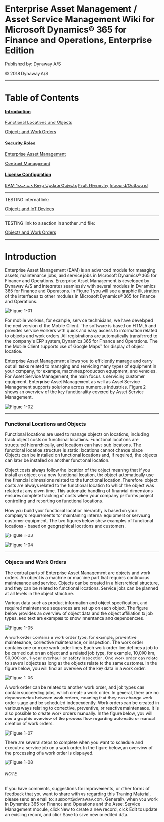 # Enterprise Asset Management / Asset Service Management Wiki for Microsoft Dynamics® 365 for Finance and Operations, Enterprise Edition


Published by: Dynaway A/S

© 2018 Dynaway A/S

---

# Table of Contents

#### [Introduction](#introduction)


[Functional Locations and Objects](#functional-locations-and-objects)


[Objects and Work Orders](#objects-and-work-orders)


#### [Security Roles](02_Security_Roles.md#security-roles)


[Enterprise Asset Management](02_Security_Roles.md#enterprise-asset-management)


[Contract Management](02_Security_Roles.md#contract-management)


#### [License Configuration](03_License_Config.md#license-configuration)
[EAM 1xx.x.x.x Keep Update Objects](03_License_Config.md#1xx.x.x.x-keep-update-objects)
[Fault Hierarchy](03_License_Config.md#fault-hierarchy)
[Inbound/Outbound](03_License_Config.md#inbound/outbound)







---


TESTING internal link:

[Objects and IoT Devices](#objects-and-iot-devices)





---




TESTING link to a section in another .md file:

[Objects and Work Orders](01_Overview.md#objects-and-work-orders)





---


# Introduction

Enterprise Asset Management (EAM) is an advanced module for managing assets, maintenance jobs, and service jobs in Microsoft Dynamics® 365 for Finance and Operations. Enterprise Asset Management is developed by Dynaway A/S and integrates seamlessly with several modules in Dynamics 365 for Finance and Operations. In Figure 1 you will see a graphic illustration of the interfaces to other modules in Microsoft Dynamics® 365 for Finance and Operations.


![Figure 1-01](/Figures/01-01_PPT_Figure_1_AX7_ASM.png)


For mobile workers, for example, service technicians, we have developed the next version of the Mobile Client. The software is based on HTML5 and provides service workers with quick and easy access to information related to objects and work orders. All registrations are automatically transferred to the company's ERP system, Dynamics 365 for Finance and Operations. The the Mobile Client supports use of Google Maps™ for display of object location.


Enterprise Asset Management allows you to efficiently manage and carry out all tasks related to managing and servicing many types of equipment in your company, for example, machines,production equipment, and vehicles. For Asset Service Management, the main focus is servicing customer equipment. Enterprise Asset Management as well as Asset Service Management supports solutions across numerous industries. Figure 2 shows an overview of the key functionality covered by Asset Service Management.


![Figure 1-02](/Figures/01-02_PPT_Figure_2_AX7_ASM_Rel_1711_Fall.png)

---


### Functional Locations and Objects

Functional locations are used to manage objects on locations, including track object costs on functional locations. Functional locations are structured hierarchically, and locations can have sub locations. The functional location structure is static; locations cannot change place. Objects can be installed on functional locations and, if required, the objects can later be installed on another functional location.


Object costs always follow the location of the object meaning that if you install an object on a new functional location, the object automatically use the financial dimensions related to the functional location. Therefore, object costs are always related to the functional location to which the object was related at any given time. This automatic handling of financial dimensions ensures complete tracking of costs when your company performs project controlling and reporting on functional locations.


How you build your functional location hierarchy is based on your company's requirements for maintaining internal equipment or servicing customer equipment. The two figures below show examples of functional locations - based on geographical locations and customers.



![Figure 1-03](/Figures/01-03_FuncLocHierarchy_Site_AX7.png)



![Figure 1-04](/Figures/01-04_FuncLocHierarchy_Customer_AX7.png)


---


### Objects and Work Orders


The central parts of Enterprise Asset Management are objects and work orders. An object is a machine or machine part that requires continuous maintenance and service. Objects can be created in a hierarchical structure, and they can be related to functional locations. Service jobs can be planned at all levels in the object structure.

Various data such as product information and object specification, and required maintenance sequences are set up on each object. The figure below provides an overview of object data and the object affiliation to job types. Red text are examples to show inheritance and dependencies.


![Figure 1-05](/Figures/01-05_Overview_ObjectData_And_ConnectionToJobType_AX7_ASM.png)


A work order contains a work order type, for example, preventive maintenance, corrective maintenance, or inspection. The work order contains one or more work order lines. Each work order line defines a job to be carried out on an object and a related job type, for example, 10,000 km, 50,000 km, 1-year overhaul, or safety inspection. One work order can relate to several objects as long as the objects relate to the same customer. In the figure below, you will find an overview of the key data in a work order.


![Figure 1-06](/Figures/01-06_WO_HeaderAndLines_v103_ASM.png)


A work order can be related to another work order, and job types can contain succeeding jobs, which create a work order. In general, there are no dependencies between work orders, meaning that they can change work order stage and be scheduled independently. Work orders can be created in various ways relating to corrective, preventive, or reactive maintenance. It is also possible to create work orders manually. In the figure below, you will see a graphic overview of the process flow regarding automatic or manual creation of work orders.



![Figure 1-07](/Figures/01-07_ProcessFlow_CreateWO_AX7.png)


There are several steps to complete when you want to schedule and execute a service job on a work order. In the figure below, an overview of the processing of a work order is displayed.


![Figure 1-08](/Figures/01-08_WO_FlowDiagram_AX7_ASM02.png)


###### NOTE

If you have comments, suggestions for improvements, or other forms of feedback that you want to share with us regarding this Training Material, please send an email to: support@dynaway.com. Generally, when you work in Dynamics 365 for Finance and Operations and the Asset Service Management module, click New to create a new record, click Edit to update an existing record, and click Save to save new or edited data.



